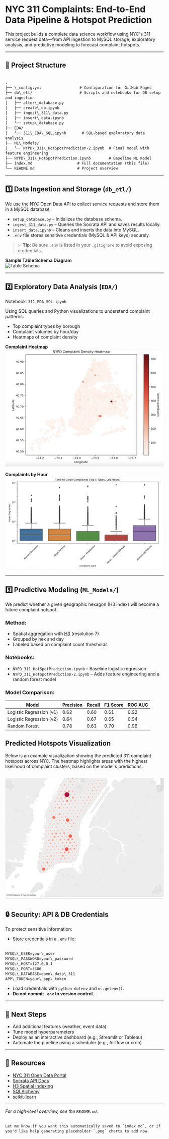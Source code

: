 # NYC 311 Complaints: End-to-End Data Pipeline & Hotspot Prediction

This project builds a complete data science workflow using NYC's 311 service request data—from API ingestion to MySQL storage, exploratory analysis, and predictive modeling to forecast complaint hotspots.

---

## 📁 Project Structure

```

.
├── \_config.yml                 # Configuration for GitHub Pages
├── db\_etl/                     # Scripts and notebooks for DB setup and ingestion
│   ├── alter\_database.py
│   ├── create\_db.ipynb
│   ├── ingest\_311\_data.py
│   ├── insert\_data.ipynb
│   └── setup\_database.py
├── EDA/
│   └── 311\_EDA\_SQL.ipynb       # SQL-based exploratory data analysis
├── ML\_Models/
│   └── NYPD\_311\_HotSpotPrediction-2.ipynb  # Final model with feature engineering
├── NYPD\_311\_HotSpotPrediction.ipynb        # Baseline ML model
├── index.md                    # Full documentation (this file)
└── README.md                   # Project overview

```

---

## 1️⃣ Data Ingestion and Storage (`db_etl/`)

We use the NYC Open Data API to collect service requests and store them in a MySQL database.

- `setup_database.py` – Initializes the database schema.
- `ingest_311_data.py` – Queries the Socrata API and saves results locally.
- `insert_data.ipynb` – Cleans and inserts the data into MySQL.
- `.env` file stores sensitive credentials (MySQL & API keys) securely.

> ✅ **Tip**: Be sure `.env` is listed in your `.gitignore` to avoid exposing credentials.

**Sample Table Schema Diagram**  
![Table Schema](images/schema.png)

---

## 2️⃣ Exploratory Data Analysis (`EDA/`)

Notebook: `311_EDA_SQL.ipynb`

Using SQL queries and Python visualizations to understand complaint patterns:

- Top complaint types by borough
- Complaint volumes by hour/day
- Heatmaps of complaint density

**Complaint Heatmap**  
![Top Complaints](assets/complaint_heatmap.png)

**Complaints by Hour**  
![Hourly Complaints](assets/time_complaint.png)

---

## 3️⃣ Predictive Modeling (`ML_Models/`)

We predict whether a given geographic hexagon (H3 index) will become a future complaint hotspot.

### Method:
- Spatial aggregation with [H3](https://h3geo.org/) (resolution 7)
- Grouped by hex and day
- Labeled based on complaint count thresholds

### Notebooks:
- `NYPD_311_HotSpotPrediction.ipynb` – Baseline logistic regression
- `NYPD_311_HotSpotPrediction-2.ipynb` – Adds feature engineering and a random forest model

### Model Comparison:

| Model                    | Precision | Recall | F1 Score | ROC AUC |
|--------------------------|-----------|--------|----------|---------|
| Logistic Regression (v1) | 0.62      | 0.60   | 0.61     | 0.92    |
| Logistic Regression (v2) | 0.64      | 0.67   | 0.65     | 0.94    |
| Random Forest            | 0.78      | 0.63   | 0.70     | 0.96    |

## Predicted Hotspots Visualization

Below is an example visualization showing the predicted 311 complaint hotspots across NYC. The heatmap highlights areas with the highest likelihood of complaint clusters, based on the model's predictions.

![Predicted 311 Complaint Hotspots](assets/ML_predictions.png)
---

## 🔒 Security: API & DB Credentials

To protect sensitive information:

- Store credentials in a `.env` file:
```

MYSQL\_USER=your\_user
MYSQL\_PASSWORD=your\_password
MYSQL\_HOST=127.0.0.1
MYSQL\_PORT=3306
MYSQL\_DATABASE=open\_data\_311
APP\_TOKEN=your\_app\_token

```
- Load credentials with `python-dotenv` and `os.getenv()`.
- **Do not commit `.env` to version control.**

---

## 🚀 Next Steps

- Add additional features (weather, event data)
- Tune model hyperparameters
- Deploy as an interactive dashboard (e.g., Streamlit or Tableau)
- Automate the pipeline using a scheduler (e.g., Airflow or cron)

---

## 🔗 Resources

- [NYC 311 Open Data Portal](https://data.cityofnewyork.us/)
- [Socrata API Docs](https://dev.socrata.com/)
- [H3 Spatial Indexing](https://h3geo.org/)
- [SQLAlchemy](https://www.sqlalchemy.org/)
- [scikit-learn](https://scikit-learn.org/stable/)

---

*For a high-level overview, see the `README.md`.*

```

Let me know if you want this automatically saved to `index.md`, or if you'd like help generating placeholder `.png` charts to add now.
